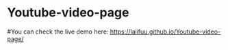 # Youtube-video-page

#You can check the live demo here: https://laiifuu.github.io/Youtube-video-page/
